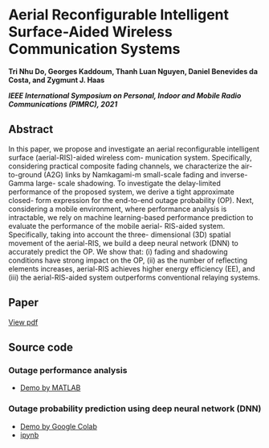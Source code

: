 # Aerial Reconfigurable Intelligent Surface-Aided Wireless Communication Systems

**Tri Nhu Do, Georges Kaddoum, Thanh Luan Nguyen, Daniel Benevides da Costa, and Zygmunt J. Haas**

**_IEEE International Symposium on Personal, Indoor and Mobile Radio Communications (PIMRC), 2021_**

## Abstract
In this paper, we propose and investigate an aerial reconfigurable intelligent surface (aerial-RIS)-aided wireless com- munication system. Specifically, considering practical composite fading channels, we characterize the air-to-ground (A2G) links by Namkagami-m small-scale fading and inverse-Gamma large- scale shadowing. To investigate the delay-limited performance of the proposed system, we derive a tight approximate closed- form expression for the end-to-end outage probability (OP). Next, considering a mobile environment, where performance analysis is intractable, we rely on machine learning-based performance prediction to evaluate the performance of the mobile aerial- RIS-aided system. Specifically, taking into account the three- dimensional (3D) spatial movement of the aerial-RIS, we build a deep neural network (DNN) to accurately predict the OP. We show that: (i) fading and shadowing conditions have strong impact on the OP, (ii) as the number of reflecting elements increases, aerial-RIS achieves higher energy efficiency (EE), and (iii) the aerial-RIS-aided system outperforms conventional relaying systems.

## Paper
[View pdf](https://github.com/trinhudo/AerialRIS/blob/main/Aerial_RIS_manuscript.pdf)

## Source code
### Outage performance analysis
- [Demo by MATLAB](https://github.com/trinhudo/AerialRIS/blob/main/demo_OP_ana_sim.pdf)

### Outage probability prediction using deep neural network (DNN)
- [Demo by Google Colab](https://github.com/trinhudo/AerialRIS/blob/main/Aerial_RIS_DNN_OP_prediction_Colaboratory.pdf)
- [ipynb](https://github.com/trinhudo/AerialRIS/blob/main/DNN_prediction/Aerial_RIS_DNN_OP_prediction.ipynb)
